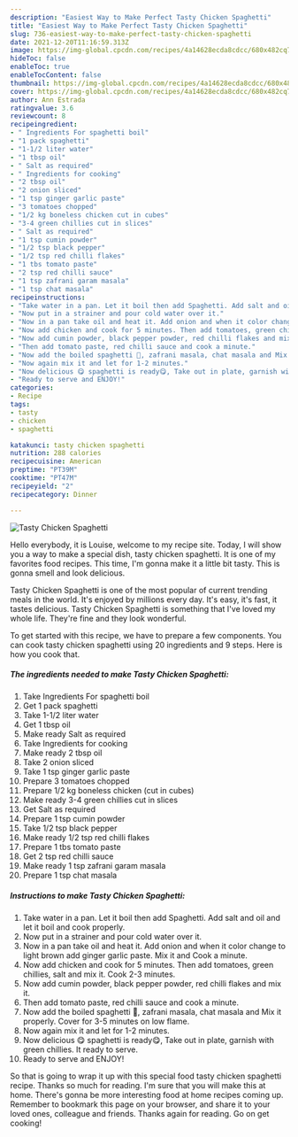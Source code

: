```yaml
---
description: "Easiest Way to Make Perfect Tasty Chicken Spaghetti"
title: "Easiest Way to Make Perfect Tasty Chicken Spaghetti"
slug: 736-easiest-way-to-make-perfect-tasty-chicken-spaghetti
date: 2021-12-20T11:16:59.313Z
image: https://img-global.cpcdn.com/recipes/4a14628ecda8cdcc/680x482cq70/tasty-chicken-spaghetti-recipe-main-photo.jpg
hideToc: false
enableToc: true
enableTocContent: false
thumbnail: https://img-global.cpcdn.com/recipes/4a14628ecda8cdcc/680x482cq70/tasty-chicken-spaghetti-recipe-main-photo.jpg
cover: https://img-global.cpcdn.com/recipes/4a14628ecda8cdcc/680x482cq70/tasty-chicken-spaghetti-recipe-main-photo.jpg
author: Ann Estrada
ratingvalue: 3.6
reviewcount: 8
recipeingredient:
- " Ingredients For spaghetti boil"
- "1 pack spaghetti"
- "1-1/2 liter water"
- "1 tbsp oil"
- " Salt as required"
- " Ingredients for cooking"
- "2 tbsp oil"
- "2 onion sliced"
- "1 tsp ginger garlic paste"
- "3 tomatoes chopped"
- "1/2 kg boneless chicken cut in cubes"
- "3-4 green chillies cut in slices"
- " Salt as required"
- "1 tsp cumin powder"
- "1/2 tsp black pepper"
- "1/2 tsp red chilli flakes"
- "1 tbs tomato paste"
- "2 tsp red chilli sauce"
- "1 tsp zafrani garam masala"
- "1 tsp chat masala"
recipeinstructions:
- "Take water in a pan. Let it boil then add Spaghetti. Add salt and oil and let it boil and cook properly."
- "Now put in a strainer and pour cold water over it."
- "Now in a pan take oil and heat it. Add onion and when it color change to light brown add ginger garlic paste. Mix it and Cook a minute."
- "Now add chicken and cook for 5 minutes. Then add tomatoes, green chillies, salt and mix it. Cook 2-3 minutes."
- "Now add cumin powder, black pepper powder, red chilli flakes and mix it."
- "Then add tomato paste, red chilli sauce and cook a minute."
- "Now add the boiled spaghetti 🍝, zafrani masala, chat masala and Mix it properly. Cover for 3-5 minutes on low flame."
- "Now again mix it and let for 1-2 minutes."
- "Now delicious 😋 spaghetti is ready😋, Take out in plate, garnish with green chillies. It ready to serve."
- "Ready to serve and ENJOY!"
categories:
- Recipe
tags:
- tasty
- chicken
- spaghetti

katakunci: tasty chicken spaghetti 
nutrition: 288 calories
recipecuisine: American
preptime: "PT39M"
cooktime: "PT47M"
recipeyield: "2"
recipecategory: Dinner

---
```



![Tasty Chicken Spaghetti](https://img-global.cpcdn.com/recipes/4a14628ecda8cdcc/680x482cq70/tasty-chicken-spaghetti-recipe-main-photo.jpg)

Hello everybody, it is Louise, welcome to my recipe site. Today, I will show you a way to make a special dish, tasty chicken spaghetti. It is one of my favorites food recipes. This time, I'm gonna make it a little bit tasty. This is gonna smell and look delicious.



Tasty Chicken Spaghetti is one of the most popular of current trending meals in the world. It's enjoyed by millions every day. It's easy, it's fast, it tastes delicious. Tasty Chicken Spaghetti is something that I've loved my whole life. They're fine and they look wonderful.


To get started with this recipe, we have to prepare a few components. You can cook tasty chicken spaghetti using 20 ingredients and 9 steps. Here is how you cook that.

<!--inarticleads1-->

##### The ingredients needed to make Tasty Chicken Spaghetti:

1. Take  Ingredients For spaghetti boil
1. Get 1 pack spaghetti
1. Take 1-1/2 liter water
1. Get 1 tbsp oil
1. Make ready  Salt as required
1. Take  Ingredients for cooking
1. Make ready 2 tbsp oil
1. Take 2 onion sliced
1. Take 1 tsp ginger garlic paste
1. Prepare 3 tomatoes chopped
1. Prepare 1/2 kg boneless chicken (cut in cubes)
1. Make ready 3-4 green chillies cut in slices
1. Get  Salt as required
1. Prepare 1 tsp cumin powder
1. Take 1/2 tsp black pepper
1. Make ready 1/2 tsp red chilli flakes
1. Prepare 1 tbs tomato paste
1. Get 2 tsp red chilli sauce
1. Make ready 1 tsp zafrani garam masala
1. Prepare 1 tsp chat masala




<!--inarticleads2-->

##### Instructions to make Tasty Chicken Spaghetti:

1. Take water in a pan. Let it boil then add Spaghetti. Add salt and oil and let it boil and cook properly.
1. Now put in a strainer and pour cold water over it.
1. Now in a pan take oil and heat it. Add onion and when it color change to light brown add ginger garlic paste. Mix it and Cook a minute.
1. Now add chicken and cook for 5 minutes. Then add tomatoes, green chillies, salt and mix it. Cook 2-3 minutes.
1. Now add cumin powder, black pepper powder, red chilli flakes and mix it.
1. Then add tomato paste, red chilli sauce and cook a minute.
1. Now add the boiled spaghetti 🍝, zafrani masala, chat masala and Mix it properly. Cover for 3-5 minutes on low flame.
1. Now again mix it and let for 1-2 minutes.
1. Now delicious 😋 spaghetti is ready😋, Take out in plate, garnish with green chillies. It ready to serve.
1. Ready to serve and ENJOY!



So that is going to wrap it up with this special food tasty chicken spaghetti recipe. Thanks so much for reading. I'm sure that you will make this at home. There's gonna be more interesting food at home recipes coming up. Remember to bookmark this page on your browser, and share it to your loved ones, colleague and friends. Thanks again for reading. Go on get cooking!
